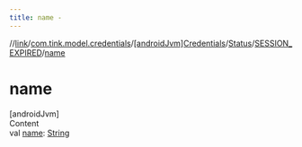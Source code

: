```yaml
---
title: name -
---
```

//[link](../../../../index.md)/[com.tink.model.credentials](../../../index.md)/[[androidJvm]Credentials](../../index.md)/[Status](../index.md)/[SESSION_EXPIRED](index.md)/[name](name.md)



# name  
[androidJvm]  
Content  
val [name](name.md): [String](https://kotlinlang.org/api/latest/jvm/stdlib/kotlin/-string/index.html)  



